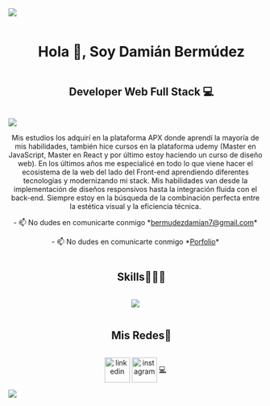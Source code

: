 <!--horizontal divider(gradiant)-->
<img src="https://user-images.githubusercontent.com/73097560/115834477-dbab4500-a447-11eb-908a-139a6edaec5c.gif">

<!--h1 without bottom border-->
<div id="user-content-toc">
  <ul align="center">
   <h1 style="display: inline-block">Hola 👋, Soy Damián Bermúdez</h1>
    <h2 style="display: inline-block">Developer Web Full Stack 💻</h2>
  </ul>
</div>
<img src="https://user-images.githubusercontent.com/73097560/115834477-dbab4500-a447-11eb-908a-139a6edaec5c.gif">
<!--Intro start-->
<div align="center">
  <p>
     Mis estudios los adquirí en la plataforma APX donde aprendí la mayoría de mis habilidades, también hice cursos en la plataforma udemy (Master en JavaScript, Master en React y por último estoy haciendo un curso de diseño web).
    En los últimos años me especialicé en todo lo que viene hacer el ecosistema de la web del lado del Front-end aprendiendo diferentes tecnologías y modernizando mi stack.
    Mis habilidades van desde la implementación de diseños responsivos hasta la integración fluida con el back-end. Siempre estoy en la búsqueda de la combinación perfecta entre la estética visual y la eficiencia técnica.
  </p>
  <p>- 📫 No dudes en comunicarte conmigo *<a href="https://bermudezdamian7@gmail.com" target="_blank">bermudezdamian7@gmail.com</a>*</p>
  <p>- 📫 No dudes en comunicarte conmigo *<a href="https://www.damianbermudezdev.es/" target="_blank">Porfolio</a>*</p>
</div>

<!--Intro end-->



<!--h1 without bottom border-->
<div id="user-content-toc">
  <ul align="center">
    <summary><h2 style="display: inline-block">Skills👨🏻‍💻</h2></summary>
  </ul>
</div>
<!--tech stack icons-->
<p align="center">
  <a href="https://skillicons.dev">
    <img src="https://skillicons.dev/icons?i=git,css,discord,express,figma,firebase,github,html,js,mongodb,mysql,nextjs,nodejs,postman,react,redux,ts,vscode&perline=14" />
  </a>
</p>


<!-- Connect with me -->
<!--h2 without bottom border-->
<div id="user-content-toc">
  <ul align="center">
    <summary><h2 style="display: inline-block">Mis Redes🤝</h2></summary>
  </ul>
</div>

<!--icons and links-->
<p align="center">
  <a href="https://www.linkedin.com/in/damian-bermudez-4a4a33204/" target="_blank"><img align="center" src="https://user-images.githubusercontent.com/88904952/234979284-68c11d7f-1acc-4f0c-ac78-044e1037d7b0.png" alt="linkedin" height="50" width="50" /></a>
  <a href="https://www.instagram.com/damibermudez/" target="_blank"><img align="center" src="https://user-images.githubusercontent.com/88904952/234981169-2dd1e58f-4b7e-468c-8213-034ba62156c3.png" alt="instagram" height="50" width="50" /></a>
  <a href="https://damianbermudezdev.es/" target="_blank"  height="50" width="50">💻</a>
 
</p>





<!--horizontal divider(gradiant)-->
<img src="https://user-images.githubusercontent.com/73097560/115834477-dbab4500-a447-11eb-908a-139a6edaec5c.gif">

